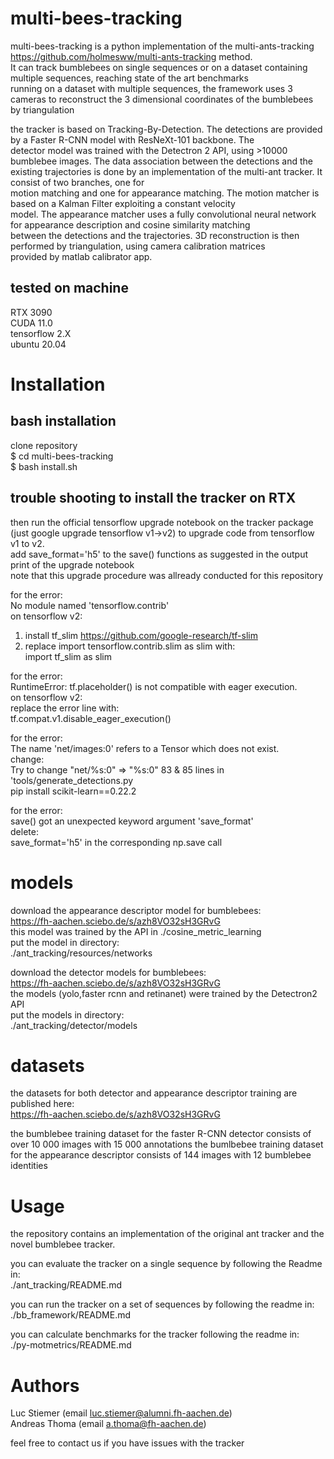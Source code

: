 # multi-bees-tracking

multi-bees-tracking is a python implementation of the multi-ants-tracking https://github.com/holmesww/multi-ants-tracking method.  
It can track bumblebees on single sequences or on a dataset containing multiple sequences, reaching state of the art benchmarks  
running on a dataset with multiple sequences, the framework uses 3 cameras to reconstruct the 3 dimensional coordinates of the bumblebees  
by triangulation  
  
the tracker is based on Tracking-By-Detection. The detections are provided by a Faster R-CNN model with ResNeXt-101 backbone. The  
detector model was trained with the Detectron 2 API, using >10000 bumblebee images. The data association between the detections 
and the existing trajectories is done by an implementation of the multi-ant tracker. It consist of two branches, one for  
motion matching and one for appearance matching. The motion matcher is based on a Kalman Filter exploiting a constant velocity  
model. The appearance matcher uses a fully convolutional neural network for appearance description and cosine similarity matching  
between the detections and the trajectories. 3D reconstruction is then performed by triangulation, using camera calibration matrices  
provided by matlab calibrator app.  


## tested on machine  
RTX 3090  
CUDA 11.0  
tensorflow 2.X  
ubuntu 20.04  

# Installation  
  
## bash installation  

clone repository  
$ cd multi-bees-tracking  
$ bash install.sh  
  
## trouble shooting to install the tracker on RTX  
  
then run the official tensorflow upgrade notebook on the tracker package (just google upgrade tensorflow v1->v2) to upgrade code from tensorflow v1 to v2.  
add save_format='h5' to the save() functions as suggested in the output print of the upgrade notebook  
note that this upgrade procedure was allready conducted for this repository  
  
  
for the error:  
No module named 'tensorflow.contrib'  
on tensorflow v2:  
1) install tf_slim https://github.com/google-research/tf-slim  
2) replace import tensorflow.contrib.slim as slim with:  
import tf_slim as slim  
  
for the error:  
RuntimeError: tf.placeholder() is not compatible with eager execution.  
on tensorflow v2:  
replace the error line with:  
tf.compat.v1.disable_eager_execution()  
  
for the error:  
The name 'net/images:0' refers to a Tensor which does not exist.  
change:  
Try to change "net/%s:0" => "%s:0" 83 & 85 lines in 'tools/generate_detections.py  
pip install scikit-learn==0.22.2  
  
  
for the error:  
save() got an unexpected keyword argument 'save_format'  
delete:  
save_format='h5' in the corresponding np.save call  
  
# models  
  
download the appearance descriptor model for bumblebees:  
https://fh-aachen.sciebo.de/s/azh8VO32sH3GRvG  
this model was trained by the API in ./cosine_metric_learning  
put the model in directory:  
./ant_tracking/resources/networks  
  
  
download the detector models for bumblebees:  
https://fh-aachen.sciebo.de/s/azh8VO32sH3GRvG  
the models (yolo,faster rcnn and retinanet) were trained by the Detectron2 API  
put the models in directory:  
./ant_tracking/detector/models  
    
# datasets  
the datasets for both detector and appearance descriptor training are published here:  
https://fh-aachen.sciebo.de/s/azh8VO32sH3GRvG  

the bumblebee training dataset for the faster R-CNN detector consists of over 10 000 images with 15 000 annotations
the bumlbebee training dataset for the appearance descriptor consists of 144 images with 12 bumblebee identities
  
# Usage  
  
the repository contains an implementation of the original ant tracker and the novel bumblebee tracker.  
  
you can evaluate the tracker on a single sequence by following the Readme in:  
./ant_tracking/README.md  
  
you can run the tracker on a set of sequences by following the readme in:  
./bb_framework/README.md  
  
you can calculate benchmarks for the tracker following the readme in:  
./py-motmetrics/README.md  
  
  
  
  
# Authors  
Luc Stiemer (email luc.stiemer@alumni.fh-aachen.de)  
Andreas Thoma (email a.thoma@fh-aachen.de)  
  
feel free to contact us if you have issues with the tracker  
  
